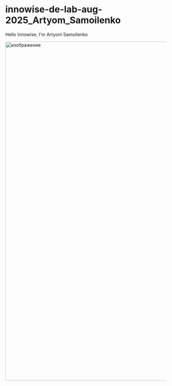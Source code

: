 # innowise-de-lab-aug-2025_Artyom_Samoilenko

Hello Innowise, I'm Artyom Samoilenko

<img width="1902" height="1061" alt="изображение" src="https://github.com/user-attachments/assets/fbcd6c4d-c965-46b4-99c4-15115a7159b1" />
